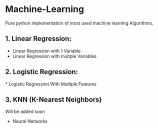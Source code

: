 # Machine-Learning
Pure python implementation of most used machine learning Algorithms. 

<h2> 1. Linear Regression:   </h2>

  * Linear Regression with 1 Variable.
  * Linear Regression with multple Variables.

<h2>  2. Logistic Regression: </h2>
  * Logistic Regression With Multiple Features
 
<h2> 3. KNN (K-Nearest Neighbors) </h2>



Will be added soon
* Neural Networks

